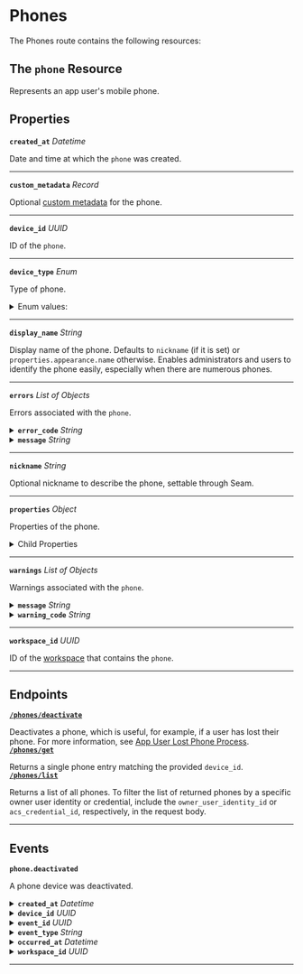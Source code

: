 # Phones

The Phones route contains the following resources:

## The `phone` Resource

Represents an app user's mobile phone.

## Properties

**`created_at`** *Datetime*

Date and time at which the `phone` was created.


---
**`custom_metadata`** *Record*

Optional [custom metadata](../../core-concepts/devices/adding-custom-metadata-to-a-device.md) for the phone.


---
**`device_id`** *UUID*

ID of the `phone`.


---
**`device_type`** *Enum*

Type of phone.

<details>

<summary>Enum values:</summary>

- `ios_phone`
- `android_phone`
</details>


---
**`display_name`** *String*

Display name of the phone. Defaults to `nickname` (if it is set) or `properties.appearance.name` otherwise. Enables administrators and users to identify the phone easily, especially when there are numerous phones.


---
**`errors`** *List* *of Objects*

Errors associated with the `phone`.


<details>

<summary><b><code>error_code</code></b> <i>String</i></summary>
</details>

<details>

<summary><b><code>message</code></b> <i>String</i></summary>
</details>

---
**`nickname`** *String*

Optional nickname to describe the phone, settable through Seam.


---
**`properties`** *Object*

Properties of the phone.

<details>

<summary>Child Properties</summary>

<details>

<summary><b><code>assa_abloy_credential_service_metadata</code></b> <i>Object</i></summary>

ASSA ABLOY Credential Service metadata for the phone.
</details>

<details>

<summary><b><code>assa_abloy_credential_service_metadata.endpoints</code></b> <i>List</i> <i>of Objects</i></summary>

Endpoints associated with the phone.

- <b><code>endpoint_id</code></b> <i>String</i>

  ID of the associated endpoint.



- <b><code>is_active</code></b> <i>Boolean</i>

  Indicated whether the endpoint is active.


</details>

<details>

<summary><b><code>assa_abloy_credential_service_metadata.has_active_endpoint</code></b> <i>Boolean</i></summary>

Indicates whether the credential service has active endpoints associated with the phone.
</details>

<details>

<summary><b><code>salto_space_credential_service_metadata</code></b> <i>Object</i></summary>

Salto Space credential service metadata for the phone.
</details>

<details>

<summary><b><code>salto_space_credential_service_metadata.has_active_phone</code></b> <i>Boolean</i></summary>

Indicates whether the credential service has an active associated phone.
</details>
</details>

---
**`warnings`** *List* *of Objects*

Warnings associated with the `phone`.


<details>

<summary><b><code>message</code></b> <i>String</i></summary>
</details>

<details>

<summary><b><code>warning_code</code></b> <i>String</i></summary>
</details>

---
**`workspace_id`** *UUID*

ID of the [workspace](../../core-concepts/workspaces/README.md) that contains the `phone`.


---
## Endpoints

[**`/phones/deactivate`**](./deactivate.md)

Deactivates a phone, which is useful, for example, if a user has lost their phone. For more information, see [App User Lost Phone Process](../../capability-guides/mobile-access/managing-phones-for-a-user-identity.md#app-user-lost-phone-process).
[**`/phones/get`**](./get.md)

Returns a single phone entry matching the provided `device_id`.
[**`/phones/list`**](./list.md)

Returns a list of all phones. To filter the list of returned phones by a specific owner user identity or credential, include the `owner_user_identity_id` or `acs_credential_id`, respectively, in the request body.

---

## Events

**`phone.deactivated`**

A phone device was deactivated.

<details>

<summary><b><code>created_at</code></b> <i>Datetime</i></summary>

Date and time at which the event was created.
</details>

<details>

<summary><b><code>device_id</code></b> <i>UUID</i></summary>

ID of the [device](../../core-concepts/devices/README.md).
</details>

<details>

<summary><b><code>event_id</code></b> <i>UUID</i></summary>

ID of the event.
</details>

<details>

<summary><b><code>event_type</code></b> <i>String</i></summary>
</details>

<details>

<summary><b><code>occurred_at</code></b> <i>Datetime</i></summary>

Date and time at which the event occurred.
</details>

<details>

<summary><b><code>workspace_id</code></b> <i>UUID</i></summary>

ID of the [workspace](../../core-concepts/workspaces/README.md).
</details>

---


